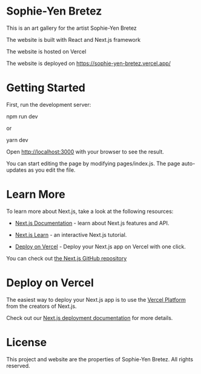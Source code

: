 # Sophie-Yen Bretez

This is an art gallery for the artist Sophie-Yen Bretez

The website is built with React and Next.js framework

The website is hosted on Vercel

The website is deployed on https://sophie-yen-bretez.vercel.app/

# Getting Started

First, run the development server:

npm run dev

or

yarn dev

Open [http://localhost:3000](http://localhost:3000) with your browser to see the result.

You can start editing the page by modifying pages/index.js. The page auto-updates as you edit the file.

# Learn More

To learn more about Next.js, take a look at the following resources:

- [Next.js Documentation](https://nextjs.org/docs) - learn about Next.js features and API.

- [Next.js Learn](https://nextjs.org/learn) - an interactive Next.js tutorial.

- [Deploy on Vercel](https://vercel.com/new?utm_medium=default-template&filter=next.js&utm_source=create-next-app&utm_campaign=create-next-app-readme) - Deploy your Next.js app on Vercel with one click.

You can check out [the Next.js GitHub repository](https://github.com/vercel/next.js)

# Deploy on Vercel

The easiest way to deploy your Next.js app is to use the [Vercel Platform](https://vercel.com/new?utm_medium=default-template&filter=next.js&utm_source=create-next-app&utm_campaign=create-next-app-readme) from the creators of Next.js.

Check out our [Next.js deployment documentation](https://nextjs.org/docs/deployment) for more details.

# License

This project and website are the properties of Sophie-Yen Bretez. All rights reserved.

